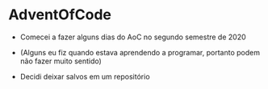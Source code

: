 # AdventOfCode

- Comecei a fazer alguns dias do AoC no segundo semestre de 2020
- (Alguns eu fiz quando estava aprendendo a programar, portanto podem não fazer muito sentido)

- Decidi deixar salvos em um repositório
